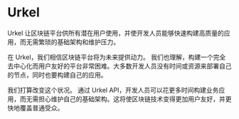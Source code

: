 # Urkel

Urkel 让区块链平台供所有潜在用户使用，并使开发人员能够快速构建高质量的应用，而无需繁琐的基础架构和维护压力。

在 Urkel，我们相信区块链平台将为未来提供动力。 我们也理解，构建一个完全去中心化而用户友好的平台非常困难。大多数开发人员没有时间或资源来部署自己的节点，同时也要构建自己的应用。

我们打算改变这个状况。 通过 Urkel API，开发人员可以花更多时间构建业务应用，而无需担心维护自己的基础架构。这将使区块链技术变得更加用户友好，并更快地覆盖普通受众。
